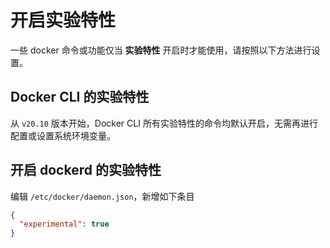 # 开启实验特性

一些 docker 命令或功能仅当 **实验特性** 开启时才能使用，请按照以下方法进行设置。

## Docker CLI 的实验特性

从 `v20.10` 版本开始，Docker CLI 所有实验特性的命令均默认开启，无需再进行配置或设置系统环境变量。

## 开启 dockerd 的实验特性

编辑 `/etc/docker/daemon.json`，新增如下条目

```json
{
  "experimental": true
}
```

